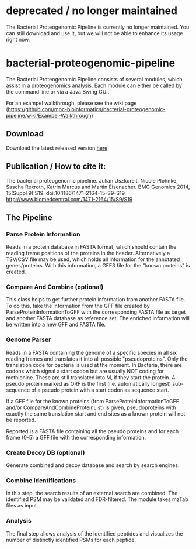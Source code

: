 deprecated / no longer maintained
=================================

The Bacterial Proteogenomic Pipeline is currently no longer maintained. You can still download and use it, but we will not be able to enhance its usage right now.


bacterial-proteogenomic-pipeline
================================

The Bacterial Proteogenomic Pipeline consists of several modules, which assist
in a proteogenomics analysis. Each module can either be called by the command
line or via a Java Swing GUI.

For an exampel walkthrough, please see the wiki page (https://github.com/mpc-bioinformatics/bacterial-proteogenomic-pipeline/wiki/Exampel-Walkthrough)

## Download
Download the latest released version [here](https://github.com/mpc-bioinformatics/bacterial-proteogenomic-pipeline/releases/latest)

## Publication / How to cite it:
The bacterial proteogenomic pipeline. Julian Uszkoreit, Nicole Plohnke, Sascha Rexroth, Katrin Marcus and Martin Eisenacher. BMC Genomics 2014, 15(Suppl 9):S19. doi:10.1186/1471-2164-15-S9-S19
http://www.biomedcentral.com/1471-2164/15/S9/S19


## The Pipeline

### Parse Protein Information
Reads in a protein database in FASTA format, which should contain the reading
frame positions of the proteins in the header. Alternatively a TSV/CSV file
may be used, which holds all information for the annotated genes/proteins.
With this information, a GFF3 file for the "known proteins" is created.

### Compare And Combine (optional)
This class helps to get further protein information from another FASTA file.
To do this, take the information from the GFF file created by
ParseProteinInformationToGFF with the corresponding FASTA file as target and
another FASTA database as reference set. The enriched information will be
written into a new GFF and FASTA file.
 
### Genome Parser
Reads in a FASTA containing the genome of a specific species in all six
reading frames and translates it into all possible "pseudoproteins".
Only the translation code for bacteria is used at the moment. In Bacteria,
there are codons which signal a start codon but are usually NOT coding for
methionine. These are still translated into M, if they start the protein.
A pseudo protein marked as ORF is the first (i.e. automatically longest)
sub-sequence of a pseudo protein with a start codon as sequence start.
  
If a GFF file for the known proteins (from ParseProteinInformationToGFF and/or
CompareAndCombineProteinList) is given, pseudoproteins with exactly the same
translation start and end sites as a known protein will not be reported.
  
Reported is a FASTA file containing all the pseudo proteins and for each
frame (0-5) a GFF file with the corresponding information.

### Create Decoy DB (optional)
Generate combined and decoy database and search by search engines.

### Combine Identifications
In this step, the search results of an external search are combined.
The identified PSM may be validated and FDR-filtered. The module takes mzTab
files as input.

### Analysis
The final step allows analysis of the identified peptides and visualizes the
number of distinctly identified PSMs for each peptide.
